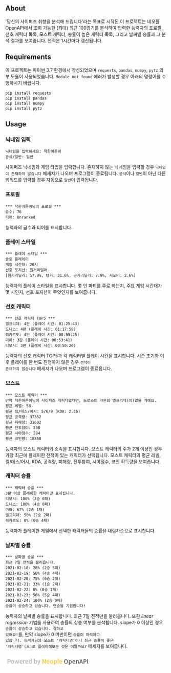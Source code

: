 ## About
'당신의 사이퍼즈 취향을 분석해 드립니다'라는 목표로 시작된 이 프로젝트는 네오플 OpenAPI에서 조회 가능한 (최대) 최근 100경기를 분석하여 입력한 능력자의 프로필, 선호 캐릭터 목록, 모스트 캐릭터, 승률이 높은 캐릭터 목록, 그리고 날짜별 승률과 그 분석 결과를 보여줍니다. 전적은 1시간마다 갱신됩니다.

## Requirements
이 프로젝트는 파이썬 3.7 환경에서 작성되었으며 <code>requests</code>, <code>pandas</code>, <code>numpy</code>, <code>pytz</code> 외부 모듈이 사용되었습니다. <code>Module not found</code> 에러가 발생할 경우 아래의 명령어를 수행하시기 바랍니다.
```
pip install requests
pip install pandas
pip install numpy
pip install pytz
```
## Usage
### 닉네임 입력
```
닉네임을 입력하세요: 착한어른이
공식/일반: 일반
```
사이퍼즈 닉네임과 게임 타입을 입력합니다. 존재하지 않는 닉네임을 입력할 경우 <code>닉네임이 존재하지 않습니다</code> 메세지가 나오며 프로그램이 종료됩니다. <code>공식</code>이나 <code>일반</code>이 아닌 다른 키워드를 입력할 경우 자동으로 <code>일반</code>이 입력됩니다.
### 프로필
```
*** 착한어른이님의 프로필 ***
급수: 76
티어: Unranked
```
능력자의 급수와 티어를 표시합니다.
### 플레이 스타일
```
*** 플레이 스타일 ***
솔로 플레이어
게임 시간대: 20시
선호 포지션: 원거리딜러
[원거리딜러: 57.9%, 탱커: 31.6%, 근거리딜러: 7.9%, 서포터: 2.6%]
```
능력자의 플레이 스타일을 표시합니다. 몇 인 파티를 주로 하는지, 주요 게임 시간대가 몇 시인지, 선호 포지션이 무엇인지를 보여줍니다.
### 선호 캐릭터
```
*** 선호 캐릭터 TOP5 ***
엘프리데: 4판 (플레이 시간: 01:25:43)
드니스: 4판 (플레이 시간: 01:17:58)
히카르도: 4판 (플레이 시간: 00:55:25)
미아: 3판 (플레이 시간: 00:53:41)
티모시: 3판 (플레이 시간: 00:50:20)
```
능력자의 선호 캐릭터 TOP5과 각 캐릭터별 플레이 시간을 표시합니다. 시즌 초기화 이후 플레이를 한 번도 진행하지 않은 경우 <CODE>전적이 존재하지 않습니다</CODE> 메세지가 나오며 프로그램이 종료됩니다.
### 모스트
```
*** 모스트 캐릭터 ***
만약 착한어른이님이 사이퍼즈 캐릭터였다면, 드로스트 가문의 엘프리데(이)였을 거예요.
평균 레벨: 58
평균 킬/데스/어시: 5/6/9 (KDA: 2.36)
평균 공격량: 37352
평균 피해량: 31602
평균 전투참여: 208
평균 시야점수: 284
평균 코인량: 18850
```
능력자의 모스트 캐릭터와 소속을 표시합니다. 모스트 캐릭터의 수가 2개 이상인 경우 가장 최근에 플레이한 전적이 있는 캐릭터가 선택됩니다. 모스트 캐릭터의 평균 레벨, 킬/데스/어시, KDA, 공격량, 피해량, 전투참여, 시야점수, 코인 획득량을 보여줍니다.
### 캐릭터 승률
```
*** 캐릭터 승률 ***
3판 이상 플레이한 캐릭터만 표시됩니다.
티모시: 100% (3승 0패)
드니스: 100% (4승 0패)
미아: 67% (2승 1패)
엘프리데: 50% (2승 2패)
히카르도: 0% (0승 4패)
```
능력자가 플레이한 게임에서 선택한 캐릭터들의 승률을 내림차순으로 표시합니다.
### 날짜별 승률
```
*** 날짜별 승률 ***
최근 7일 전적을 불러옵니다.
2021-02-18: 28% (2승 5패)
2021-02-19: 50% (4승 4패)
2021-02-20: 75% (6승 2패)
2021-02-21: 33% (1승 2패)
2021-02-22: 0% (0승 1패)
2021-02-23: 56% (5승 4패)
2021-02-24: 100% (2승 0패)
승률이 상승하고 있습니다. 연승을 기원합니다! 
```
능력자의 날짜별 승률을 표시합니다. 최근 7일 전적만을 불러옵니다. 또한  *linear regression* 기법을 사용하여 승률의 상승 여부를 분석합니다. slope가 0 이상인 경우 <code>승률이 상승하고 있습니다. 잘하고 있어요!</code>를, 만약 slope가 0 미만이면 <code>승률이 하락하고 있습니다. 능력자님의 모스트 '캐릭터명'이나 최근 승률이 좋은 '캐릭터명'(으)로 플레이해보는 것은 어떨까요?</code> 메세지를 보여줍니다.

![Neople OPENAPI](license.png)
